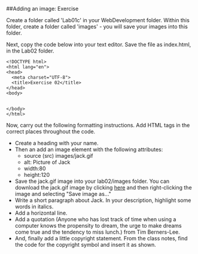 ##Adding an image: Exercise

Create a folder called 'Lab01c' in your WebDevelopment folder. Within this folder, create a folder called 'images' - you will save your images into this folder.

Next, copy the code below into your text editor. Save the file as index.html, in the Lab02 folder.

~~~
<!DOCTYPE html>
<html lang="en">
<head>
  <meta charset="UTF-8">
  <title>Exercise 02</title>
</head>
<body>


</body>
</html>
~~~

Now, carry out the following formatting instructions. Add HTML tags in the correct places throughout the code.

- Create a heading with your name.
- Then an add an image element with the following attributes:
  - source (src) images/jack.gif
  - alt: Picture of Jack
  - width:80
  - height:120
- Save the jack.gif image into your lab02/images folder. You can download the jack.gif image by clicking [here](archives/examples/images/jack.gif) and then right-clicking the image and selecting "Save image as..."
- Write a short paragraph about Jack. In your description, highlight some words in italics.
- Add a horizontal line.
- Add a quotation (Anyone who has lost track of time when using a computer knows the propensity to dream, the urge to make dreams come true and the tendency to miss lunch.) from Tim Berners-Lee.
- And, finally add a little copyright statement. From the class notes, find the code for the copyright symbol and insert it as shown.
